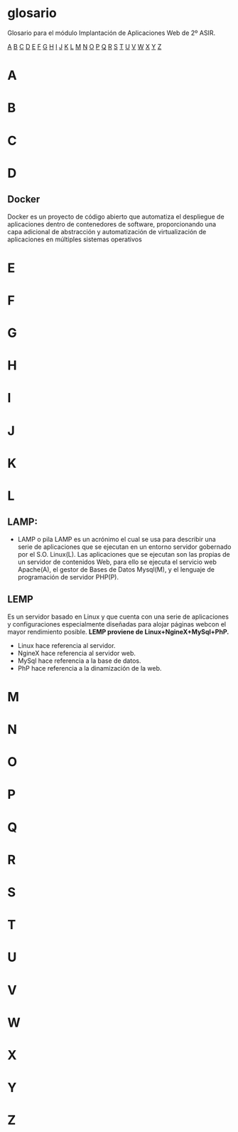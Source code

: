 # glosario

Glosario para el módulo Implantación de Aplicaciones Web de 2º ASIR.

[A](#a) [B](#b) [C](#c) [D](#d) [E](#e) [F](#f) [G](#g) [H](#h) [I](#i) [J](#j) [K](#k) [L](#l) [M](#m) [N](#n) [O](#o) [P](#p) [Q](#q) [R](#r) [S](#s) [T](#t) [U](#u) [V](#v) [W](#w) [X](#x) [Y](#y) [Z](#z)

# A

# B

# C

# D

## Docker

Docker es un proyecto de código abierto que automatiza el despliegue de aplicaciones dentro de contenedores de software, proporcionando una capa adicional de abstracción y automatización de virtualización de aplicaciones en múltiples sistemas operativos

# E

# F

# G

# H

# I

# J

# K

# L

## LAMP:
* LAMP o pila LAMP es un acrónimo el cual se usa para describir una serie de aplicaciones que se ejecutan en un entorno           servidor gobernado por el S.O. Linux(L). Las aplicaciones que se ejecutan son las propias de un servidor de contenidos         Web, para ello se ejecuta el servicio web Apache(A), el gestor de Bases de Datos Mysql(M), y el lenguaje de programación       de servidor PHP(P).


## LEMP
Es un servidor basado en Linux y que cuenta con una serie de aplicaciones y configuraciones especialmente diseñadas para alojar páginas webcon el mayor rendimiento posible. **LEMP proviene de Linux+NgineX+MySql+PhP.**
* Linux hace referencia al servidor.
* NgineX hace referencia al servidor web.
* MySql hace referencia a la base de datos.
* PhP hace referencia a la dinamización de la web.

# M

# N

# O

# P

# Q

# R

# S

# T

# U

# V

# W

# X

# Y

# Z

